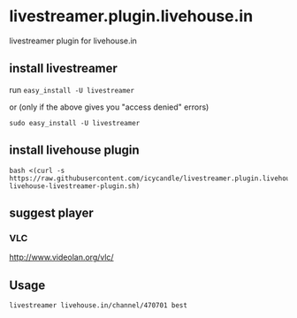 # livestreamer.plugin.livehouse.in
livestreamer plugin for livehouse.in

## install livestreamer
run
`easy_install -U livestreamer`

or (only if the above gives you "access denied" errors)

`sudo easy_install -U livestreamer`

## install livehouse plugin
```
bash <(curl -s https://raw.githubusercontent.com/icycandle/livestreamer.plugin.livehouse.in/master/install-livehouse-livestreamer-plugin.sh)
```

## suggest player
### VLC
http://www.videolan.org/vlc/

## Usage
`livestreamer livehouse.in/channel/470701 best`

